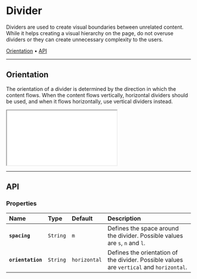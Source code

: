 # Divider

Dividers are used to create visual boundaries between unrelated content. While it helps creating a visual hierarchy on the page, do not overuse dividers or they can create unnecessary complexity to the users.

[Orientation](components/divider#orientation) • [API](components/divider#api)

---

## Orientation

The orientation of a divider is determined by the direction in which the content flows. When the content flows vertically, horizontal dividers should be used, and when it flows horizontally, use vertical dividers instead.

<iframe src="./assets/docs/components/divider/orientation.html"></iframe>

---

## API

### Properties

| Name | Type | Default | Description |
| :-- | :-- | :-- | :-- |
| **`spacing`** | `String` | `m` | Defines the space around the divider. Possible values are `s`, `n` and `l`. |
| **`orientation`** | `String` | `horizontal` | Defines the orientation of the divider. Possible values are `vertical` and `horizontal`. |